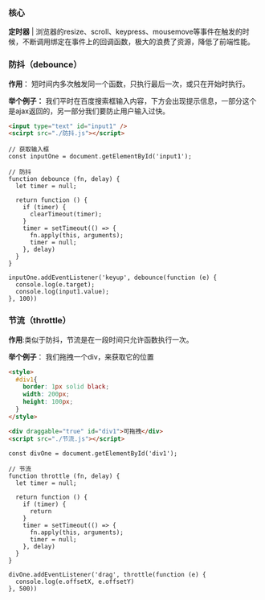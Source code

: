 ### 核心
**定时器** | 浏览器的resize、scroll、keypress、mousemove等事件在触发的时候，不断调用绑定在事件上的回调函数，极大的浪费了资源，降低了前端性能。


### 防抖（debounce）
**作用**： 短时间内多次触发同一个函数，只执行最后一次，或只在开始时执行。

**举个例子：**
我们平时在百度搜索框输入内容，下方会出现提示信息，一部分这个是ajax返回的，另一部分我们要防止用户输入过快。

``` HTML
<input type="text" id="input1" />
<scirpt src="./防抖.js"></script>
```

``` JS
// 获取输入框
const inputOne = document.getElementById('input1');

// 防抖
function debounce (fn, delay) {
  let timer = null;

  return function () {
    if (timer) {
      clearTimeout(timer);
    }
    timer = setTimeout(() => {
      fn.apply(this, arguments);
      timer = null;
    }, delay)
  }
}

inputOne.addEventListener('keyup', debounce(function (e) {
  console.log(e.target);
  console.log(input1.value);
}, 100))
```

### 节流（throttle）
**作用**:类似于防抖，节流是在一段时间只允许函数执行一次。

**举个例子**：
我们拖拽一个div，来获取它的位置

``` HTML
<style>
  #div1{
    border: 1px solid black;
    width: 200px;
    height: 100px;
  }
</style>

<div draggable="true" id="div1">可拖拽</div>
<script src="./节流.js"></script>
```

``` JS
const divOne = document.getElementById('div1');

// 节流
function throttle (fn, delay) {
  let timer = null;

  return function () {
    if (timer) {
      return
    }
    timer = setTimeout(() => {
      fn.apply(this, arguments);
      timer = null;
    }, delay)
  }
}

divOne.addEventListener('drag', throttle(function (e) {
  console.log(e.offsetX, e.offsetY)
}, 500))
```
